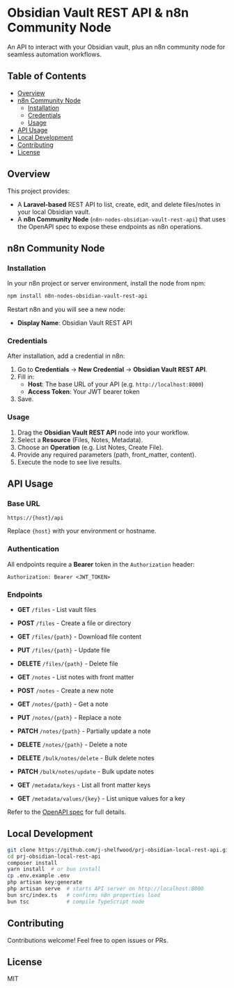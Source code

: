 # Obsidian Vault REST API & n8n Community Node

An API to interact with your Obsidian vault, plus an n8n community node for seamless automation workflows.

## Table of Contents

-   [Overview](#overview)
-   [n8n Community Node](#n8n-community-node)
    -   [Installation](#installation)
    -   [Credentials](#credentials)
    -   [Usage](#usage)
-   [API Usage](#api-usage)
-   [Local Development](#local-development)
-   [Contributing](#contributing)
-   [License](#license)

## Overview

This project provides:

-   A **Laravel-based** REST API to list, create, edit, and delete files/notes in your local Obsidian vault.
-   A **n8n Community Node** (`n8n-nodes-obsidian-vault-rest-api`) that uses the OpenAPI spec to expose these endpoints as n8n operations.

## n8n Community Node

### Installation

In your n8n project or server environment, install the node from npm:

```bash
npm install n8n-nodes-obsidian-vault-rest-api
```

Restart n8n and you will see a new node:

-   **Display Name**: Obsidian Vault REST API

### Credentials

After installation, add a credential in n8n:

1. Go to **Credentials** → **New Credential** → **Obsidian Vault REST API**.
2. Fill in:
    - **Host**: The base URL of your API (e.g. `http://localhost:8000`)
    - **Access Token**: Your JWT bearer token
3. Save.

### Usage

1. Drag the **Obsidian Vault REST API** node into your workflow.
2. Select a **Resource** (Files, Notes, Metadata).
3. Choose an **Operation** (e.g. List Notes, Create File).
4. Provide any required parameters (path, front_matter, content).
5. Execute the node to see live results.

## API Usage

### Base URL

```
https://{host}/api
```

Replace `{host}` with your environment or hostname.

### Authentication

All endpoints require a **Bearer** token in the `Authorization` header:

```
Authorization: Bearer <JWT_TOKEN>
```

### Endpoints

-   **GET** `/files` - List vault files
-   **POST** `/files` - Create a file or directory
-   **GET** `/files/{path}` - Download file content
-   **PUT** `/files/{path}` - Update file
-   **DELETE** `/files/{path}` - Delete file

-   **GET** `/notes` - List notes with front matter
-   **POST** `/notes` - Create a new note
-   **GET** `/notes/{path}` - Get a note
-   **PUT** `/notes/{path}` - Replace a note
-   **PATCH** `/notes/{path}` - Partially update a note
-   **DELETE** `/notes/{path}` - Delete a note
-   **DELETE** `/bulk/notes/delete` - Bulk delete notes
-   **PATCH** `/bulk/notes/update` - Bulk update notes

-   **GET** `/metadata/keys` - List all front matter keys
-   **GET** `/metadata/values/{key}` - List unique values for a key

Refer to the [OpenAPI spec](openapi.yaml) for full details.

## Local Development

```bash
git clone https://github.com/j-shelfwood/prj-obsidian-local-rest-api.git
cd prj-obsidian-local-rest-api
composer install
yarn install  # or bun install
cp .env.example .env
php artisan key:generate
php artisan serve  # starts API server on http://localhost:8000
bun src/index.ts   # confirms n8n properties load
bun tsc            # compile TypeScript node
```

## Contributing

Contributions welcome! Feel free to open issues or PRs.

## License

MIT
